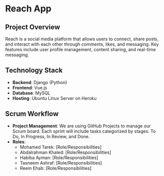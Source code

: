 # Reach App

## Project Overview
Reach is a social media platform that allows users to connect, share posts, and interact with each other through comments, likes, and messaging. Key features include user profile management, content sharing, and real-time messaging.

## Technology Stack
- **Backend**: Django (Python)
- **Frontend**: Vue.js
- **Database**: MySQL
- **Hosting**: Ubuntu Linux Server on Heroku

## Scrum Workflow
- **Project Management**: We are using GitHub Projects to manage our Scrum board. Each sprint will include tasks categorized by stages: To Do, In Progress, In Review, and Done.
- **Roles**:
  - Mohamed Tarek: [Role/Responsibilities]
  - Abdalrahman Khaled: [Role/Responsibilities]
  - Habiba Ayman: [Role/Responsibilities]
  - Tasneem Ashraf: [Role/Responsibilities]
  - Reem Ehab: [Role/Responsibilities]
